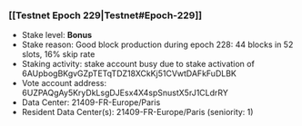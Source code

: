 ### [[Testnet Epoch 229|Testnet#Epoch-229]]
* Stake level: **Bonus**
* Stake reason: Good block production during epoch 228: 44 blocks in 52 slots, 16% skip rate
* Staking activity: stake account busy due to stake activation of 6AUpbogBKgvGZpTETqTDZ18XCkKj51CVwtDAFkFuDLBK
* Vote account address: 6UZPAQgAy5KryDkLsgDJEsx4X4spSnustX5rJ1CLdrRY
* Data Center: 21409-FR-Europe/Paris
* Resident Data Center(s): 21409-FR-Europe/Paris (seniority: 1)